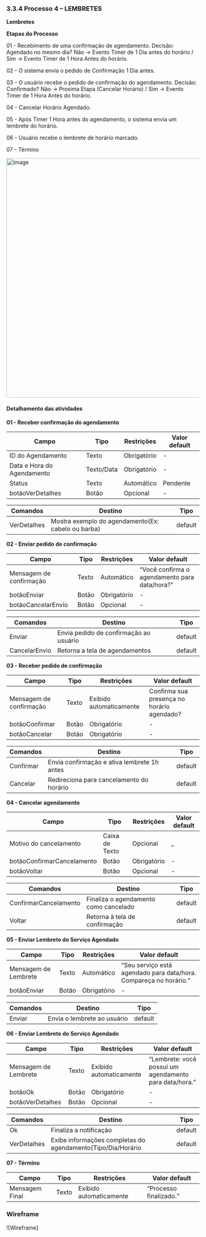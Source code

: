 ### 3.3.4 Processo 4 – LEMBRETES

**Lembretes**

**Etapas do Processo**

01 - Recebimento de uma confirmação de agendamento. Decisão: Agendado no mesmo dia? Não → Evento Timer de 1 Dia antes do horário / Sim → Evento Timer de 1 Hora Antes do horário.

02 - O sistema envia o pedido de Confirmação 1 Dia antes. 

03 - O usuário recebe o pedido de confirmação do agendamento. Decisão: Confirmado? Não → Proxima Etapa (Cancelar Horário) / Sim → Evento Timer de 1 Hora Antes do horário.

04 - Cancelar Horário Agendado.

05 - Após Timer 1 Hora antes do agendamento, o sistema envia um lembrete do horário.

06 - Usuário recebe o lembrete de horário marcado.

07 - Término

<img width="1642" height="624" alt="image" src="https://github.com/user-attachments/assets/6ddce3ea-2b9e-458e-bd70-fb6c3c2f7ff8" />

#### Detalhamento das atividades
**01 - Receber confirmação do agendamento**

| **Campo**       | **Tipo**         | **Restrições** | **Valor default** |
| ---             | ---              | ---            | ---               |
| ID do Agendamento | Texto  |   Obrigatório             |        -           |
| Data e Hora do Agendamento | Texto/Data  |   Obrigatório             |        -           |
| Status | Texto  |   Automático          |        Pendente          |
| botãoVerDetalhes | Botão  |   Opcional          |        -        |


| **Comandos**         |  **Destino**                   | **Tipo** |
| ---                  | ---                            | ---               |
| VerDetalhes | Mostra exemplo do agendamento(Ex: cabelo ou barba)  | default |

**02 - Enviar pedido de confirmação**

| **Campo**               | **Tipo** | **Restrições** | **Valor default**                               |
| ----------------------- | -------- | -------------- | ----------------------------------------------- |
| Mensagem de confirmação | Texto    | Automático            | “Você confirma o agendamento para data/hora?” |
| botãoEnviar                | Botão             | Obrigatório    | -                                               |
| botãoCancelarEnvio      | Botão    |         Opcional                            | -                                               |

| **Comandos**  | **Destino**                            | **Tipo** |
| ------------- | -------------------------------------- | -------- |
| Enviar              | Envia pedido de confirmação ao usuário     | default  |
| CancelarEnvio     | Retorna a tela de agendamentos                | default  |

**03 - Receber pedido de confirmação**

| **Campo**               | **Tipo** | **Restrições**          | **Valor default**                            |
| ----------------------- | -------- | ----------------------- | -------------------------------------------- |
| Mensagem de confirmação | Texto                |       Exibido automaticamente |       Confirma sua presença no horário agendado? |
| botãoConfirmar          | Botão    | Obrigatório                   | -                                            |
| botãoCancelar           | Botão    | Obrigatório                | -                                            |

| **Comandos** | **Destino**                                 | **Tipo** |
| ------------ | ------------------------------------------- | -------- |
| Confirmar      | Envia confirmação e ativa lembrete 1h antes       | default  |
| Cancelar         | Redireciona para cancelamento do horário                     | default  |

**04 - Cancelar agendamento**

| **Campo**                  | **Tipo**       | **Restrições** | **Valor default** |
| -------------------------- | -------------- | -------------- | ----------------- |
| Motivo do cancelamento           | Caixa de Texto       | Opcional       | _                 |
| botãoConfirmarCancelamento  | Botão                   | Obrigatório    | -                 |
| botãoVoltar                  | Botão          |   Opcional       | -                                         |

| **Comandos**          | **Destino**                           | **Tipo** |
| --------------------- | ------------------------------------- | -------- |
| ConfirmarCancelamento          | Finaliza o agendamento como cancelado           | default  |
| Voltar                | Retorna à tela de confirmação               | default  |

**05 - Enviar Lembrete do Serviço Agendado**

| **Campo**            | **Tipo** | **Restrições** | **Valor default**                                                   |
| -------------------- | -------- | -------------- | ------------------------------------------------------------------- |
| Mensagem de Lembrete          | Texto            | Automático     | “Seu serviço está agendado para data/hora. Compareça no horário.” |
| botãoEnviar          |    Botão        | Obrigatório          | -                                                                   |

| **Comandos** | **Destino**                 | **Tipo** |
| ------------ | --------------------------- | -------- |
| Enviar              | Envia o lembrete ao usuário        | default  |

**06 - Enviar Lembrete do Serviço Agendado**

| **Campo**            | **Tipo** | **Restrições**          | **Valor default**                                        |
| -------------------- | -------- | ----------------------- | -------------------------------------------------------- |
| Mensagem de Lembrete     | Texto    | Exibido automaticamente          | “Lembrete: você possui um agendamento para data/hora.” |
| botãoOk                         | Botão          | Obrigatório                   | -                                                        |
| botãoVerDetalhes               | Botão    | Opcional                | -                                                        |

| **Comandos** | **Destino**                                | **Tipo** |
| ------------ | ------------------------------------------ | -------- |
| Ok                   | Finaliza a notificação                         | default       |
| VerDetalhes      | Exibe informações completas do agendamento(Tipo/Dia/Horário        | default     |

**07 - Término**

| **Campo**      | **Tipo** | **Restrições**          | **Valor default**                 |
| -------------- | -------- | ----------------------- | --------------------------------- |
| Mensagem Final       | Texto          | Exibido automaticamente     | “Processo finalizado.” |


### Wireframe

![Wireframe]





